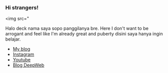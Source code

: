 ### Hi strangers!
<img src="
<P>Halo deck nama saya sopo panggilanya bre. Here I don't want to be arrogant and feel like I'm already great and puberty disini saya hanya ingin belajar.</p>

- [My blog](https://flux10n.blogspot.com)
- [Instagram](https://instagram.com/zuck)
- [Youtube](https://www.youtube.com/jokowi)
- [Blog DeepWeb](https://evil.com)
